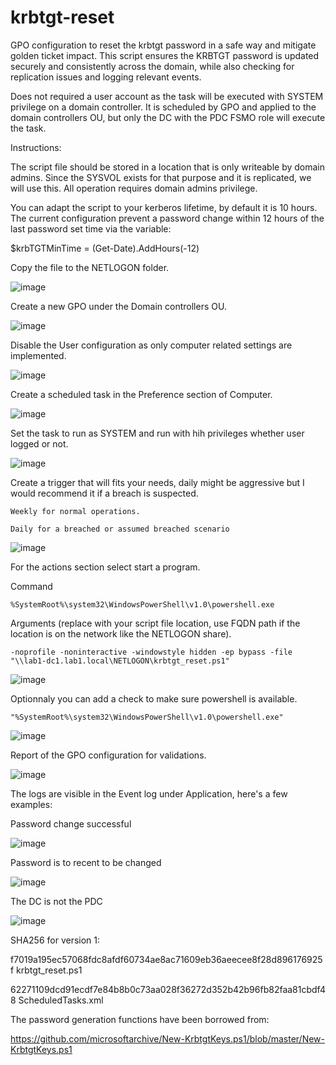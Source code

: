 # krbtgt-reset
GPO configuration to reset the krbtgt password in a safe way and mitigate golden ticket impact.
This script ensures the KRBTGT password is updated securely and consistently across the domain, while also checking for replication issues and logging relevant events.

Does not required a user account as the task will be executed with SYSTEM privilege on a domain controller.
It is scheduled by GPO and applied to the domain controllers OU, but only the DC with the PDC FSMO role will execute the task.


Instructions:

The script file should be stored in a location that is only writeable by domain admins.
Since the SYSVOL exists for that purpose and it is replicated, we will use this.
All operation requires domain admins privilege.

You can adapt the script to your kerberos lifetime, by default it is 10 hours.
The current configuration prevent a password change within 12 hours of the last password set time via the variable:

$krbTGTMinTime = (Get-Date).AddHours(-12)

Copy the file to the NETLOGON folder.

![image](https://github.com/user-attachments/assets/a76a42c5-8d43-4664-9168-a4b6629cbf73)

Create a new GPO under the Domain controllers OU.

![image](https://github.com/user-attachments/assets/c27eb474-94c2-4d0a-b8c1-361103d090d6)

Disable the User configuration as only computer related settings are implemented.

![image](https://github.com/user-attachments/assets/2000779f-bd37-4eba-a0f1-603a642232dd)

Create a scheduled task in the Preference section of Computer.

![image](https://github.com/user-attachments/assets/93fef0b4-3ab8-44c7-b25c-de27f00e577d)

Set the task to run as SYSTEM and run with hih privileges whether user logged or not.

![image](https://github.com/user-attachments/assets/0c72d0bc-907a-42cd-a7a4-3b292dc2d78c)

Create a trigger that will fits your needs, daily might be aggressive but I would recommend it if a breach is suspected.

	Weekly for normal operations.

	Daily for a breached or assumed breached scenario

![image](https://github.com/user-attachments/assets/dc5230af-becc-428a-95fd-79891301a190)

For the actions section select start a program.

Command

	%SystemRoot%\system32\WindowsPowerShell\v1.0\powershell.exe
  
Arguments (replace with your script file location, use FQDN path if the location is on the network like the NETLOGON share).
  
	-noprofile -noninteractive -windowstyle hidden -ep bypass -file "\\lab1-dc1.lab1.local\NETLOGON\krbtgt_reset.ps1"

![image](https://github.com/user-attachments/assets/78db32fe-0b87-4c77-bf3a-542e89d8d082)

Optionnaly you can add a check to make sure powershell is available.

	"%SystemRoot%\system32\WindowsPowerShell\v1.0\powershell.exe"

![image](https://github.com/user-attachments/assets/f7d1846f-07ce-46bb-aac1-2b1ae904b478)

Report of the GPO configuration for validations.

![image](https://github.com/user-attachments/assets/be297cba-cfe6-4aa5-9fbe-a860f3987ae2)


The logs are visible in the Event log under Application, here's a few examples:

Password change successful

![image](https://github.com/user-attachments/assets/ff2561c5-8558-4be4-ab8d-3cc6b5ef7437)

Password is to recent to be changed

![image](https://github.com/user-attachments/assets/2216bb43-6048-4b84-b9fc-0cacceaacd08)


The DC is not the PDC

![image](https://github.com/user-attachments/assets/6cd91462-ed65-4cda-9132-99cfd028596c)

SHA256 for version 1:

f7019a195ec57068fdc8afdf60734ae8ac71609eb36aeecee8f28d896176925f  krbtgt_reset.ps1

62271109dcd91ecdf7e84b8b0c73aa028f36272d352b42b96fb82faa81cbdf48  ScheduledTasks.xml

The password generation functions have been borrowed from:

https://github.com/microsoftarchive/New-KrbtgtKeys.ps1/blob/master/New-KrbtgtKeys.ps1
